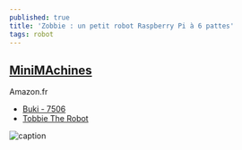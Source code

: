 ```yaml
---
published: true
title: 'Zobbie : un petit robot Raspberry Pi à 6 pattes'
tags: robot
---
```

## [MiniMAchines](https://www.minimachines.net/actu/zobbie-76467)

Amazon.fr
- [Buki - 7506](https://www.amazon.fr/Buki-7506-Robot-Tibo/dp/B07DD6VX3M/ref=pd_sbs_21_1/257-5877485-7915612?_encoding=UTF8&pd_rd_i=B07DD6VX3M&pd_rd_r=07f0b486-d249-4eaa-8a1f-b5a301fcdd6d&pd_rd_w=Fqefx&pd_rd_wg=XoXVs&pf_rd_p=a9f5d7c2-08ef-42e9-9709-9c2a12683b28&pf_rd_r=DWS96ZHQACMC12T7K7NA&psc=1&refRID=DWS96ZHQACMC12T7K7NA)
- [Tobbie The Robot](https://www.amazon.fr/Tobbie-The-Robot-Version-Anglaise/dp/B07CZG6NC3/ref=as_li_ss_tl?ie=UTF8&qid=1551709030&sr=8-1&keywords=tobbie&linkCode=sl1&tag=blogeeenet-21&linkId=8ce3c4d24e217542c897597604cfa466&language=fr_FR#customerReviews)

![caption](https://images-na.ssl-images-amazon.com/images/I/818vtyjMAbL._AC_SL1500_.jpg)